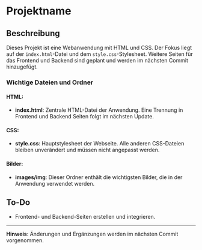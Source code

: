 # Projektname

## Beschreibung
Dieses Projekt ist eine Webanwendung mit HTML und CSS. Der Fokus liegt auf der `index.html`-Datei und dem `style.css`-Stylesheet. Weitere Seiten für das Frontend und Backend sind geplant und werden im nächsten Commit hinzugefügt.

### Wichtige Dateien und Ordner

#### HTML:
- **index.html**: Zentrale HTML-Datei der Anwendung. Eine Trennung in Frontend und Backend Seiten folgt im nächsten Update.

#### CSS:
- **style.css**: Hauptstylesheet der Webseite. Alle anderen CSS-Dateien bleiben unverändert und müssen nicht angepasst werden.

#### Bilder:
- **images/img**: Dieser Ordner enthält die wichtigsten Bilder, die in der Anwendung verwendet werden.

## To-Do
- Frontend- und Backend-Seiten erstellen und integrieren.

---

**Hinweis**: Änderungen und Ergänzungen werden im nächsten Commit vorgenommen.

